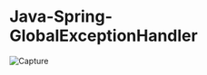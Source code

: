 # Java-Spring-GlobalExceptionHandler

![Capture](https://user-images.githubusercontent.com/32819843/72923096-88e06a80-3d78-11ea-8eee-f108e89a9b77.PNG)
